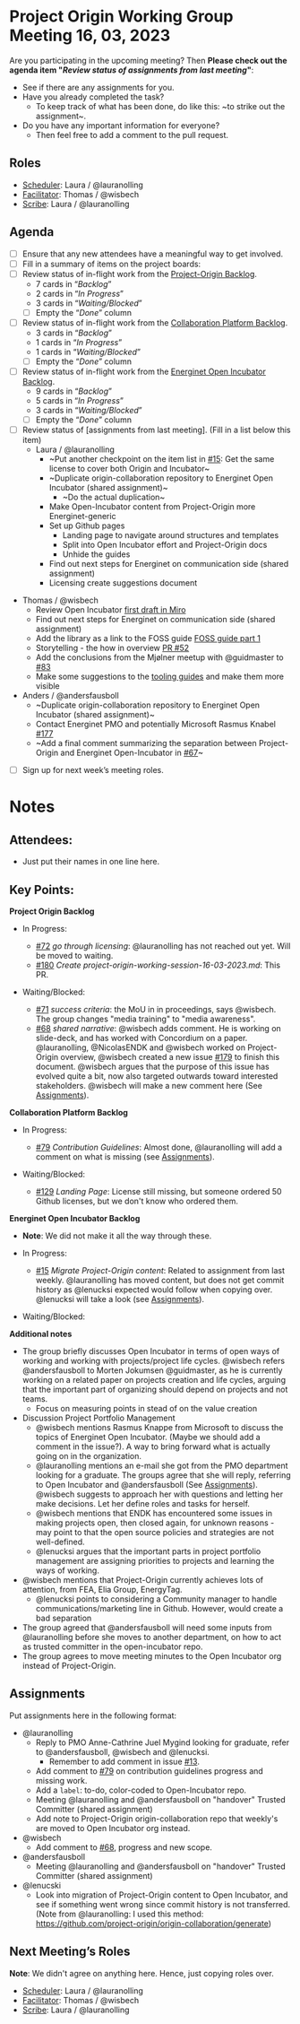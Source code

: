 # Project Origin Working Group Meeting 16, 03, 2023

Are you participating in the upcoming meeting? Then **Please check out the agenda item "_Review status of assignments from last meeting_"**:
- See if there are any assignments for you.
- Have you already completed the task?
  - To keep track of what has been done, do like this: ~to strike out the assignment~.
- Do you have any important information for everyone? 
  - Then feel free to add a comment to the pull request.   

## Roles
- [Scheduler]: Laura / @lauranolling 
- [Facilitator]: Thomas / @wisbech
- [Scribe]: Laura / @lauranolling   

## Agenda

- [ ] Ensure that any new attendees have a meaningful way to get involved.
- [ ] Fill in a summary of items on the project boards:
- [ ] Review status of in-flight work from the [Project-Origin Backlog].
  - 7 cards in “_Backlog_” 
  - 2 cards in “_In Progress_” 
  - 3 cards in “_Waiting/Blocked_”
  - [ ] Empty the “_Done_” column
- [ ] Review status of in-flight work from the [Collaboration Platform Backlog].
  - 3 cards in “_Backlog_” 
  - 1 cards in “_In Progress_” 
  - 1 cards in “_Waiting/Blocked_” 
  - [ ] Empty the “_Done_” column
- [ ] Review status of in-flight work from the [Energinet Open Incubator Backlog].
  - 9 cards in “_Backlog_” 
  - 5 cards in “_In Progress_” 
  - 3 cards in “_Waiting/Blocked_”
  - [ ] Empty the “_Done_” column
- [ ] Review status of [assignments from last meeting]. (Fill in a list below this item)
  - Laura / @lauranolling  
    - ~Put another checkpoint on the item list in [#15](https://github.com/energinet-open-incubator/incubator-open-source-ressources/issues/14): Get the same license to cover both Origin and Incubator~
    - ~Duplicate origin-collaboration repository to Energinet Open Incubator (shared assignment)~
      - ~Do the actual duplication~
    - Make Open-Incubator content from Project-Origin more Energinet-generic 
    - Set up Github pages
       - Landing page to navigate around structures and templates
       - Split into Open Incubator effort and Project-Origin docs
       - Unhide the guides
    - Find out next steps for Energinet on communication side (shared assignment)
    - Licensing create suggestions document
- Thomas / @wisbech 
    - Review Open Incubator [first draft in Miro](https://miro.com/app/board/uXjVP3As-l8=/?moveToWidget=3458764545498972526&cot=14)
    - Find out next steps for Energinet on communication side (shared assignment)
    - Add the library as a link to the FOSS guide [FOSS guide part 1](https://github.com/orgs/project-origin/projects/11/views/1?pane=issue&itemId=19492319)
    - Storytelling - the how in overview [PR #52](https://github.com/project-origin/registry/pull/52)
    - Add the conclusions from the Mjølner meetup with @guidmaster to [#83](https://github.com/project-origin/origin-collaboration/issues/83)
    - Make some suggestions to the [tooling guides](https://github.com/project-origin/origin-collaboration/tree/main/docs/github_guides) and make them more visible
- Anders / @andersfausboll 
    - ~Duplicate origin-collaboration repository to Energinet Open Incubator (shared assignment)~
    - Contact Energinet PMO and potentially Microsoft Rasmus Knabel [#177](https://github.com/project-origin/origin-collaboration/issues/177)
    - ~Add a final comment summarizing the separation between Project-Origin and Energinet Open-Incubator in [#67](https://github.com/project-origin/origin-collaboration/issues/67)~
- [ ] Sign up for next week’s meeting roles.


# Notes

## Attendees:
- Just put their names in one line here.

## Key Points:
**Project Origin Backlog**
- In Progress:
    - [#72](https://github.com/project-origin/origin-collaboration/issues/72) _go through licensing_: @lauranolling has not reached out yet. Will be moved to waiting.
    - [#180](https://github.com/project-origin/origin-collaboration/issues/180) _Create project-origin-working-session-16-03-2023.md_: This PR.

- Waiting/Blocked:
    - [#71](https://github.com/project-origin/origin-collaboration/issues/71) _success criteria_: the MoU in in proceedings, says @wisbech. The group changes "media training" to "media awareness".
    - [#68](https://github.com/project-origin/origin-collaboration/issues/68) _shared narrative_: @wisbech adds comment. He is working on slide-deck, and has worked with Concordium on a paper. @lauranolling, @NicolasENDK and @wisbech worked on Project-Origin overview, @wisbech created a new issue [#179](https://github.com/project-origin/registry/issues/96) to finish this document. @wisbech argues that the purpose of this issue has evolved quite a bit, now also targeted outwards toward interested stakeholders. @wisbech will make a new comment here (See [Assignments]).
  
    
**Collaboration Platform Backlog** 
- In Progress:
    - [#79](https://github.com/project-origin/origin-collaboration/issues/79) _Contribution Guidelines_: Almost done, @lauranolling will add a comment on what is missing (see [Assignments]). 
    
- Waiting/Blocked:
    - [#129](https://github.com/project-origin/origin-collaboration/issues/129) _Landing Page_: License still missing, but someone ordered 50 Github licenses, but we don't know who ordered them.


**Energinet Open Incubator Backlog**
- **Note**: We did not make it all the way through these. 

- In Progress:
    - [#15](https://github.com/energinet-open-incubator/incubator-open-source-ressources/issues/15) _Migrate Project-Origin content_: Related to assignment from last weekly. @lauranolling has moved content, but does not get commit history as @lenucksi expected would follow when copying over. @lenucksi will take a look (see [Assignments]). 
    
- Waiting/Blocked:

    

**Additional notes**
- The group briefly discusses Open Incubator in terms of open ways of working and working with projects/project life cycles. @wisbech refers @andersfausboll to Morten Jokumsen @guidmaster, as he is currently working on a related paper on projects creation and life cycles, arguing that the important part of organizing should depend on projects and not teams. 
   - Focus on measuring points in stead of on the value creation 
- Discussion Project Portfolio Management
   - @wisbech mentions Rasmus Knappe from Microsoft to discuss the topics of Energinet Open Incubator. (Maybe we should add a comment in the issue?). A way to bring forward what is actually going on in the organization. 
   - @lauranolling mentions an e-mail she got from the PMO department looking for a graduate. The groups agree that she will reply, referring to Open Incubator and @andersfausboll (See [Assignments]). @wisbech suggests to approach her with questions and letting her make decisions. Let her define roles and tasks for herself. 
   - @wisbech mentions that ENDK has encountered some issues in making projects open, then closed again, for unknown reasons - may point to that the open source policies and strategies are not well-defined. 
   - @lenucksi argues that the important parts in project portfolio management are assigning priorities to projects and learning the ways of working. 
- @wisbech mentions that Project-Origin currently achieves lots of attention, from FEA, Elia Group, EnergyTag. 
   - @lenucksi points to considering a Community manager to handle communications/marketing line in Github. However, would create a bad separation 
- The group agreed that @andersfausboll will need some inputs from @lauranolling before she moves to another department, on how to act as trusted committer in the open-incubator repo. 
- The group agrees to move meeting minutes to the Open Incubator org instead of Project-Origin. 

## Assignments
Put assignments here in the following format: 

- @lauranolling
  - Reply to PMO Anne-Cathrine Juel Mygind looking for graduate, refer to @andersfausboll, @wisbech and @lenucksi. 
      - Remember to add comment in issue [#13](https://github.com/energinet-open-incubator/incubator-open-source-ressources/issues/13).
  - Add comment to [#79](https://github.com/project-origin/origin-collaboration/issues/79) on contribution guidelines progress and missing work. 
  - Add a `label`: to-do, color-coded to Open-Incubator repo.
  - Meeting @lauranolling and @andersfausboll on "handover" Trusted Committer (shared assignment)
  - Add note to Project-Origin origin-collaboration repo that weekly's are moved to Open Incubator org instead. 
- @wisbech
  - Add comment to [#68](https://github.com/project-origin/origin-collaboration/issues/68), progress and new scope.
- @andersfausboll
  - Meeting @lauranolling and @andersfausboll on "handover" Trusted Committer (shared assignment)
- @lenucski
  - Look into migration of Project-Origin content to Open Incubator, and see if something went wrong since commit history is not transferred. (Note from @lauranolling: I used this method: https://github.com/project-origin/origin-collaboration/generate) 

## Next Meeting’s Roles
**Note**: We didn't agree on anything here. Hence, just copying roles over. 
- [Scheduler]: Laura / @lauranolling 
- [Facilitator]: Thomas / @wisbech
- [Scribe]: Laura / @lauranolling 

[Project-Origin Backlog]: https://github.com/orgs/project-origin/projects/6/views/2
[Collaboration Platform Backlog]: https://github.com/orgs/project-origin/projects/2/views/1
[Energinet Open Incubator Backlog]: https://github.com/orgs/energinet-open-incubator/projects/1/views/1

[Scheduler]: https://github.com/project-origin/origin-collaboration/blob/main/docs/guidelines/roles.md#scheduler
[Facilitator]: https://github.com/project-origin/origin-collaboration/blob/main/docs/guidelines/roles.md#facilitator
[Scribe]: https://github.com/project-origin/origin-collaboration/blob/main/docs/guidelines/roles.md#scribe

[Open Incubator organization]: https://github.com/energinet-open-incubator
[Assignments]: #assignments


<!-- Helping links used to create issue links in Scribe notes. Just write [#issue-number](helping-link-here/issue-number) -->
<!-- https://github.com/project-origin/origin-collaboration/issues/ -->
<!-- https://github.com/energinet-open-incubator/incubator-open-source-ressources/issues/ -->
